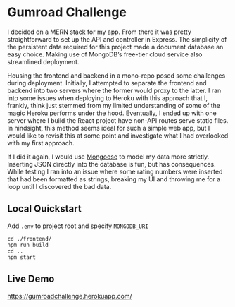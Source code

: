 # Gumroad Challenge

I decided on a MERN stack for my app. From there it was pretty straightforward to set up the API and controller in Express. The simplicity of the persistent data required for this project made a document database an easy choice. Making use of MongoDB’s free-tier cloud service also streamlined deployment.

Housing the frontend and backend in a mono-repo posed some challenges during deployment. Initially, I attempted to separate the frontend and backend into two servers where the former would proxy to the latter. I ran into some issues when deploying to Heroku with this approach that I, frankly, think just stemmed from my limited understanding of some of the magic Heroku performs under the hood. Eventually, I ended up with one server where I build the React project have non-API routes serve static files. In hindsight, this method seems ideal for such a simple web app, but I would like to revisit this at some point and investigate what I had overlooked with my first approach.

If I did it again, I would use [Mongoose](https://mongoosejs.com/) to model my data more strictly. Inserting JSON directly into the database is fun, but has consequences. While testing I ran into an issue where some rating numbers were inserted that had been formatted as strings, breaking my UI and throwing me for a loop until I discovered the bad data.

## Local Quickstart
  Add `.env` to project root and specify `MONGODB_URI`
   ```
   cd ./frontend/
   npm run build
   cd ..
   npm start
   ```
  
## Live Demo
https://gumroadchallenge.herokuapp.com/
